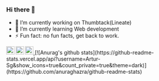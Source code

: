 ### Hi there 👋

- 🔭 I’m currently working on Thumbtack(Lineate)
- 🌱 I’m currently learning Web development
- ⚡ Fun fact: no fun facts, get back to work.
 <a href="https://github.com/Artur-Sg">
    <img align="left" alt="Artur's Github" width="22px" src="https://cdn.jsdelivr.net/npm/simple-icons@v3/icons/github.svg"/>
 </a>
 <a href="https://www.linkedin.com/in/artur-sgibnev/">
  <img alt="Artur's LinkedIn" width="22px" src="https://cdn.jsdelivr.net/npm/simple-icons@v3/icons/linkedin.svg"/>
 </a>
 <a href="https://t.me/rut_gs">
  <img align="left" alt="Artur's Telegram" width="22px" src="https://cdn.jsdelivr.net/npm/simple-icons@v3/icons/telegram.svg"/>
 </a>
[![Anurag's github stats](https://github-readme-stats.vercel.app/api?username=Artur-Sg&show_icons=true&count_private=true&theme=dark)](https://github.com/anuraghazra/github-readme-stats)
